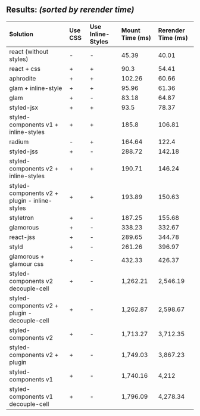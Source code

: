 ## Results: *(sorted by rerender time)*

Solution | Use CSS | Use Inline-Styles | Mount Time (ms) | Rerender Time (ms)
:--- | :--- | :--- | :--- | :---
react (without styles) | - | - | 45.39 | 40.01
react + css | + | + | 90.3 | 54.41
aphrodite | + | + | 102.26 | 60.66
glam + inline-style | + | + | 95.96 | 61.36
glam | + | - | 83.18 | 64.87
styled-jsx | + | + | 93.5 | 78.37
styled-components v1 + inline-styles | + | + | 185.8 | 106.81
radium | - | + | 164.64 | 122.4
styled-jss | + | - | 288.72 | 142.18
styled-components v2 + inline-styles | + | + | 190.71 | 146.24
styled-components v2 + plugin - inline-styles | + | + | 193.89 | 150.63
styletron | + | - | 187.25 | 155.68
glamorous | + | - | 338.23 | 332.67
react-jss | + | - | 289.65 | 344.78
styld | + | - | 261.26 | 396.97
glamorous + glamour css | + | - | 432.33 | 426.37
styled-components v2 decouple-cell | + | - | 1,262.21 | 2,546.19
styled-components v2 + plugin - decouple-cell | + | - | 1,262.87 | 2,598.67
styled-components v2 | + | - | 1,713.27 | 3,712.35
styled-components v2 + plugin | + | - | 1,749.03 | 3,867.23
styled-components v1 | + | - | 1,740.16 | 4,212
styled-components v1 decouple-cell | + | - | 1,796.09 | 4,278.34
